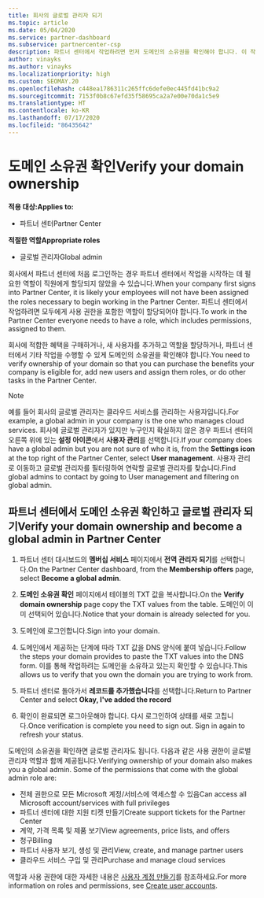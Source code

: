 ```yaml
---
title: 회사의 글로벌 관리자 되기
ms.topic: article
ms.date: 05/04/2020
ms.service: partner-dashboard
ms.subservice: partnercenter-csp
description: 파트너 센터에서 작업하려면 먼저 도메인의 소유권을 확인해야 합니다. 이 작업을 수행하는 방법과 사용자를 추가할 수 있는 글로벌 관리자가 되는 방법에 대해 알아봅니다.
author: vinayks
ms.author: vinayks
ms.localizationpriority: high
ms.custom: SEOMAY.20
ms.openlocfilehash: c448ea1786311c265ffc6defe0ec445fd41bc9a2
ms.sourcegitcommit: 7153f0b8c67efd35f58695ca2a7e00e70da1c5e9
ms.translationtype: HT
ms.contentlocale: ko-KR
ms.lasthandoff: 07/17/2020
ms.locfileid: "86435642"
---
```

# <a name="verify-your-domain-ownership"></a><span data-ttu-id="9b57a-104">도메인 소유권 확인</span><span class="sxs-lookup"><span data-stu-id="9b57a-104">Verify your domain ownership</span></span>

<span data-ttu-id="9b57a-105">**적용 대상:**</span><span class="sxs-lookup"><span data-stu-id="9b57a-105">**Applies to:**</span></span>

- <span data-ttu-id="9b57a-106">파트너 센터</span><span class="sxs-lookup"><span data-stu-id="9b57a-106">Partner Center</span></span>

<span data-ttu-id="9b57a-107">**적절한 역할**</span><span class="sxs-lookup"><span data-stu-id="9b57a-107">**Appropriate roles**</span></span>

- <span data-ttu-id="9b57a-108">글로벌 관리자</span><span class="sxs-lookup"><span data-stu-id="9b57a-108">Global admin</span></span>

<span data-ttu-id="9b57a-109">회사에서 파트너 센터에 처음 로그인하는 경우 파트너 센터에서 작업을 시작하는 데 필요한 역할이 직원에게 할당되지 않았을 수 있습니다.</span><span class="sxs-lookup"><span data-stu-id="9b57a-109">When your company first signs into Partner Center, it is likely your employees will not have been assigned the roles necessary to begin working in the Partner Center.</span></span> <span data-ttu-id="9b57a-110">파트너 센터에서 작업하려면 모두에게 사용 권한을 포함한 역할이 할당되어야 합니다.</span><span class="sxs-lookup"><span data-stu-id="9b57a-110">To work in the Partner Center everyone needs to have a role, which includes permissions, assigned to them.</span></span>  

<span data-ttu-id="9b57a-111">회사에 적합한 혜택을 구매하거나, 새 사용자를 추가하고 역할을 할당하거나, 파트너 센터에서 기타 작업을 수행할 수 있게 도메인의 소유권을 확인해야 합니다.</span><span class="sxs-lookup"><span data-stu-id="9b57a-111">You need to verify ownership of your domain so that you can purchase the benefits your company is eligible for, add new users and assign them roles, or do other tasks in the Partner Center.</span></span>

>[!Note]
><span data-ttu-id="9b57a-112">예를 들어 회사의 글로벌 관리자는 클라우드 서비스를 관리하는 사용자입니다.</span><span class="sxs-lookup"><span data-stu-id="9b57a-112">For example, a global admin in your company is the one who manages cloud services.</span></span> <span data-ttu-id="9b57a-113">회사에 글로벌 관리자가 있지만 누구인지 확실하지 않은 경우 파트너 센터의 오른쪽 위에 있는 **설정 아이콘**에서 **사용자 관리**를 선택합니다.</span><span class="sxs-lookup"><span data-stu-id="9b57a-113">If your company does have a global admin but you are not sure of who it is, from the **Settings icon** at the top right of the Partner Center, select **User management**.</span></span> <span data-ttu-id="9b57a-114">사용자 관리로 이동하고 글로벌 관리자를 필터링하여 연락할 글로벌 관리자를 찾습니다.</span><span class="sxs-lookup"><span data-stu-id="9b57a-114">Find global admins to contact by going to User management and filtering on global admin.</span></span>

## <a name="verify-your-domain-ownership-and-become-a-global-admin-in-partner-center"></a><span data-ttu-id="9b57a-115">파트너 센터에서 도메인 소유권 확인하고 글로벌 관리자 되기</span><span class="sxs-lookup"><span data-stu-id="9b57a-115">Verify your domain ownership and become a global admin in Partner Center</span></span>

1. <span data-ttu-id="9b57a-116">파트너 센터 대시보드의 **멤버십 서비스** 페이지에서 **전역 관리자 되기**를 선택합니다.</span><span class="sxs-lookup"><span data-stu-id="9b57a-116">On the Partner Center dashboard, from the **Membership offers** page, select **Become a global admin**.</span></span> 

2. <span data-ttu-id="9b57a-117">**도메인 소유권 확인** 페이지에서 테이블의 TXT 값을 복사합니다.</span><span class="sxs-lookup"><span data-stu-id="9b57a-117">On the **Verify domain ownership** page copy the TXT values from the table.</span></span> <span data-ttu-id="9b57a-118">도메인이 이미 선택되어 있습니다.</span><span class="sxs-lookup"><span data-stu-id="9b57a-118">Notice that your domain is already selected for you.</span></span>

3. <span data-ttu-id="9b57a-119">도메인에 로그인합니다.</span><span class="sxs-lookup"><span data-stu-id="9b57a-119">Sign into your domain.</span></span> 

4. <span data-ttu-id="9b57a-120">도메인에서 제공하는 단계에 따라 TXT 값을 DNS 양식에 붙여 넣습니다.</span><span class="sxs-lookup"><span data-stu-id="9b57a-120">Follow the steps your domain provides to paste the TXT values into the DNS form.</span></span>  <span data-ttu-id="9b57a-121">이를 통해 작업하려는 도메인을 소유하고 있는지 확인할 수 있습니다.</span><span class="sxs-lookup"><span data-stu-id="9b57a-121">This allows us to verify that you own the domain you are trying to work from.</span></span>

5. <span data-ttu-id="9b57a-122">파트너 센터로 돌아가서 **레코드를 추가했습니다**를 선택합니다.</span><span class="sxs-lookup"><span data-stu-id="9b57a-122">Return to Partner Center and select **Okay, I've added the record**</span></span>

6. <span data-ttu-id="9b57a-123">확인이 완료되면 로그아웃해야 합니다. 다시 로그인하여 상태를 새로 고칩니다.</span><span class="sxs-lookup"><span data-stu-id="9b57a-123">Once verification is complete you need to sign out. Sign in again to refresh your status.</span></span> 

<span data-ttu-id="9b57a-124">도메인의 소유권을 확인하면 글로벌 관리자도 됩니다. 다음과 같은 사용 권한이 글로벌 관리자 역할과 함께 제공됩니다.</span><span class="sxs-lookup"><span data-stu-id="9b57a-124">Verifying ownership of your domain also makes you a global admin. Some of the permissions that come with the global admin role are:</span></span>

- <span data-ttu-id="9b57a-125">전체 권한으로 모든 Microsoft 계정/서비스에 액세스할 수 있음</span><span class="sxs-lookup"><span data-stu-id="9b57a-125">Can access all Microsoft account/services with full privileges</span></span> 
- <span data-ttu-id="9b57a-126">파트너 센터에 대한 지원 티켓 만들기</span><span class="sxs-lookup"><span data-stu-id="9b57a-126">Create support tickets for the Partner Center</span></span>
- <span data-ttu-id="9b57a-127">계약, 가격 목록 및 제품 보기</span><span class="sxs-lookup"><span data-stu-id="9b57a-127">View agreements, price lists, and offers</span></span>
- <span data-ttu-id="9b57a-128">청구</span><span class="sxs-lookup"><span data-stu-id="9b57a-128">Billing</span></span>
- <span data-ttu-id="9b57a-129">파트너 사용자 보기, 생성 및 관리</span><span class="sxs-lookup"><span data-stu-id="9b57a-129">View, create, and manage partner users</span></span>
- <span data-ttu-id="9b57a-130">클라우드 서비스 구입 및 관리</span><span class="sxs-lookup"><span data-stu-id="9b57a-130">Purchase and manage cloud services</span></span>

<span data-ttu-id="9b57a-131">역할과 사용 권한에 대한 자세한 내용은 [사용자 계정 만들기](create-user-accounts-and-set-permissions.md)를 참조하세요.</span><span class="sxs-lookup"><span data-stu-id="9b57a-131">For more information on roles and permissions, see [Create user accounts](create-user-accounts-and-set-permissions.md).</span></span> 